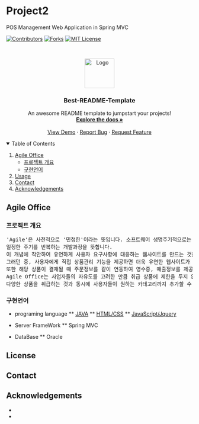 # Project2
POS Management Web Application in Spring MVC

<!--
*** Thanks for checking out the Best-README-Template. If you have a suggestion
*** that would make this better, please fork the repo and create a pull request
*** or simply open an issue with the tag "enhancement".
*** Thanks again! Now go create something AMAZING! :D
-->



<!-- PROJECT SHIELDS -->
<!--
*** I'm using markdown "reference style" links for readability.
*** Reference links are enclosed in brackets [ ] instead of parentheses ( ).
*** See the bottom of this document for the declaration of the reference variables
*** for contributors-url, forks-url, etc. This is an optional, concise syntax you may use.
*** https://www.markdownguide.org/basic-syntax/#reference-style-links
-->
[![Contributors][contributors-shield]][contributors-url]
[![Forks][forks-shield]][forks-url]
[![MIT License][license-shield]][license-url]



<!-- PROJECT LOGO -->
<br />
<p align="center">
  <a href="https://github.com/othneildrew/Best-README-Template">
    <img src="images/logo.png" alt="Logo" width="80" height="80">
  </a>

  <h3 align="center">Best-README-Template</h3>

  <p align="center">
    An awesome README template to jumpstart your projects!
    <br />
    <a href="https://github.com/othneildrew/Best-README-Template"><strong>Explore the docs »</strong></a>
    <br />
    <br />
    <a href="https://github.com/othneildrew/Best-README-Template">View Demo</a>
    ·
    <a href="https://github.com/othneildrew/Best-README-Template/issues">Report Bug</a>
    ·
    <a href="https://github.com/othneildrew/Best-README-Template/issues">Request Feature</a>
  </p>
</p>



<!-- TABLE OF CONTENTS -->
<details open="open">
  <summary>Table of Contents</summary>
  <ol>
    <li>
      <a href="#Agile Office">Agile Office</a>
      <ul>
        <li><a href="#프로젝트 개요">프로젝트 개요</a></li>
        <li><a href="#구현언어">구현언어</a></li>
      </ul>
    </li>
    <li><a href="#">Usage</a></li>
    <li><a href="#contact">Contact</a></li>
    <li><a href="#acknowledgements">Acknowledgements</a></li>
  </ol>
</details>


<!-- Agile Office -->

## Agile Office


### 프로젝트 개요
<pre>
'Agile'은 사전적으로 '민첩한'이라는 뜻입니다. 소프트웨어 생명주기적으로는 고객의 요구사항 변화에 유연하게 대응할 수 있도록
일정한 주기를 반복하는 개발과정을 뜻합니다.
이 개념에 착안하여 유연하게 사용자 요구사항에 대응하는 웹사이트를 만드는 것을 목표로 하였습니다.
그러던 중, 사용자에게 직접 상품관리 기능을 제공하면 더욱 유연한 웹사이트가 될 것이라고 기대하였습니다.
또한 해당 상품이 결재될 때 주문정보를 같이 연동하여 영수증, 매출정보를 제공하였습니다. 
Agile Office는 사업자들의 자유도를 고려한 만큼 취급 상품에 제한을 두지 않았습니다.
다양한 상품을 취급하는 것과 동시에 사용자들이 원하는 카테고리까지 추가할 수 있도록 설계하였습니다.
</pre>


### 구현언어

* programing language
** [JAVA](https://getbootstrap.com)
** [HTML/CSS](https://jquery.com)
** [JavaScript/Jquery](https://laravel.com)

* Server FrameWork
** Spring MVC

* DataBase
** Oracle


<!-- USAGE EXAMPLES -->
## 

<!-- ROADMAP -->
## 


<!-- CONTRIBUTING -->
## 




<!-- LICENSE -->
## License


<!-- CONTACT -->
## Contact


<!-- ACKNOWLEDGEMENTS -->
## Acknowledgements
* 
* 





<!-- MARKDOWN LINKS & IMAGES -->
<!-- https://www.markdownguide.org/basic-syntax/#reference-style-links -->
[contributors-shield]: https://img.shields.io/github/contributors/TSYCSM/Project2?style=for-the-badge
[contributors-url]: https://github.com/TSYCSM/Project2/graphs/contributors
[forks-shield]: https://img.shields.io/github/forks/TSYCSM/Project2?style=for-the-badge
[forks-url]:  https://github.com/TSYCSM/Project2/forks
[stars-shield]: https://img.shields.io/github/stars/TSYCSM/Project2?style=for-the-badge
[stars-url]: https://github.com/TSYCSM/Project2/stars
[license-shield]: https://img.shields.io/github/license/TSYCSM/Project2?style=for-the-badge
[license-url]: https://github.com/othneildrew/Best-README-Template/blob/master/LICENSE.txt
[product-screenshot]: images/screenshot.png

